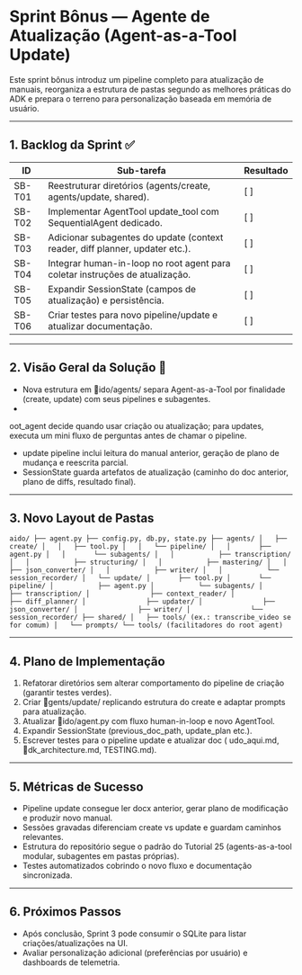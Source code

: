 ﻿# Sprint Bônus — Agente de Atualização (Agent-as-a-Tool Update)

Este sprint bônus introduz um pipeline completo para atualização de manuais, reorganiza a estrutura de pastas segundo as melhores práticas do ADK e prepara o terreno para personalização baseada em memória de usuário.

---

## 1. Backlog da Sprint ✅
| ID | Sub-tarefa | Resultado |
| --- | --- | --- |
| SB-T01 | Reestruturar diretórios (agents/create, agents/update, shared). | [ ] |
| SB-T02 | Implementar AgentTool update_tool com SequentialAgent dedicado. | [ ] |
| SB-T03 | Adicionar subagentes do update (context reader, diff planner, updater etc.). | [ ] |
| SB-T04 | Integrar human-in-loop no root agent para coletar instruções de atualização. | [ ] |
| SB-T05 | Expandir SessionState (campos de atualização) e persistência. | [ ] |
| SB-T06 | Criar testes para novo pipeline/update e atualizar documentação. | [ ] |

---

## 2. Visão Geral da Solução 🚀
- Nova estrutura em ido/agents/ separa Agent-as-a-Tool por finalidade (create, update) com seus pipelines e subagentes.
- oot_agent decide quando usar criação ou atualização; para updates, executa um mini fluxo de perguntas antes de chamar o pipeline.
- update pipeline inclui leitura do manual anterior, geração de plano de mudança e reescrita parcial.
- SessionState guarda artefatos de atualização (caminho do doc anterior, plano de diffs, resultado final).

---

## 3. Novo Layout de Pastas
`
aido/
├── agent.py
├── config.py, db.py, state.py
├── agents/
│   ├── create/
│   │   ├── tool.py
│   │   └── pipeline/
│   │       ├── agent.py
│   │       └── subagents/
│   │           ├── transcription/
│   │           ├── structuring/
│   │           ├── mastering/
│   │           ├── json_converter/
│   │           ├── writer/
│   │           └── session_recorder/
│   └── update/
│       ├── tool.py
│       └── pipeline/
│           ├── agent.py
│           └── subagents/
│               ├── transcription/
│               ├── context_reader/
│               ├── diff_planner/
│               ├── updater/
│               ├── json_converter/
│               ├── writer/
│               └── session_recorder/
├── shared/
│   ├── tools/ (ex.: transcribe_video se for comum)
│   └── prompts/
└── tools/ (facilitadores do root agent)
`

---

## 4. Plano de Implementação
1. Refatorar diretórios sem alterar comportamento do pipeline de criação (garantir testes verdes).
2. Criar gents/update/ replicando estrutura do create e adaptar prompts para atualização.
3. Atualizar ido/agent.py com fluxo human-in-loop e novo AgentTool.
4. Expandir SessionState (previous_doc_path, update_plan etc.).
5. Escrever testes para o pipeline update e atualizar doc (	udo_aqui.md, dk_architecture.md, TESTING.md).

---

## 5. Métricas de Sucesso
- Pipeline update consegue ler docx anterior, gerar plano de modificação e produzir novo manual.
- Sessões gravadas diferenciam create vs update e guardam caminhos relevantes.
- Estrutura do repositório segue o padrão do Tutorial 25 (agents-as-a-tool modular, subagentes em pastas próprias).
- Testes automatizados cobrindo o novo fluxo e documentação sincronizada.

---

## 6. Próximos Passos
- Após conclusão, Sprint 3 pode consumir o SQLite para listar criações/atualizações na UI.
- Avaliar personalização adicional (preferências por usuário) e dashboards de telemetria.
